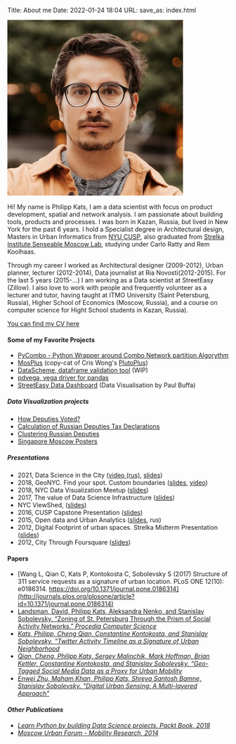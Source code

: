 Title: About me
Date: 2022-01-24 18:04
URL:
save_as: index.html


![photo](../static/photo.jpg)

Hi! My name is Philipp Kats, I am a data scientist with focus on product development, spatial and network analysis. I am passionate about building tools, products and processes. I was born in Kazan, Russia, but lived in New York for the past 6 years. I hold a Specialist degree in Architectural design, Masters in Urban Informatics from [NYU CUSP](https://cusp.nyu.edu/), also graduated from [Strelka Institute Senseable Moscow Lab](https://strelka.com/en), studying under Carlo Ratty and Rem Koolhaas. 

Through my career I worked as Architectural designer (2009-2012), Urban planner, lecturer (2012-2014), Data journalist at Ria Novosti(2012-2015). For the last 5 years (2015-...) I am working as a Data scientist at StreetEasy (Zillow). I also love to work with people and frequently volunteer as a lecturer and tutor, having taught at ITMO University (Saint Petersburg, Russia), Higher School of Economics (Moscow, Russia), and a course on computer science for Hight School students in Kazan, Russia).

[You can find my CV here](https://www.dropbox.com/s/vsipveepxasuf6r/cv_website.pdf?dl=0)

#### Some of my Favorite Projects


- [PyCombo - Python Wrapper around Combo Network partition Algorythm](https://github.com/Casyfill/pyCombo)
- [MosPlus](http://casyfill.github.io/mosplus/) (copy-cat of Cris Wong's [PlutoPlus](http://chriswhong.github.io/plutoplus/))
- [DataScheme, dataframe validation tool](https://github.com/Casyfill/dataschema) (WIP)
- [pdvega, vega driver for pandas](https://github.com/altair-viz/pdvega)
- [StreetEasy Data Dashboard](https://streeteasy.com/blog/data-dashboard/) (Data Visualisation by Paul Buffa)

##### Data Visualization projects
- [How Deputies Voted?](missing)
- [Calculation of Russian Deputies Tax Declarations](missing)
- [Clustering Russian Deputies](../projects/clustering_russian_deputies.html)
- [Singapore Moscow Posters](https://www.informationisbeautifulawards.com/showcase/563-global-trends-challenging-cities)


##### Presentations
- 2021, Data Science in the City ([video (rus)](https://www.youtube.com/watch?v=uOK_8GPEF8s&t=3319s), [slides](https://docs.google.com/presentation/d/1C4REa8XPzuK1u5fft1TpU5ZhbLYv_2P7XH1hnBMlGJU/edit?usp=drive_web&ouid=102999697463608357609))
- 2018, GeoNYC. Find your spot. Custom boundaries ([slides](https://docs.google.com/presentation/d/1SECOPRQB4gmTur-L67Q9TGDOBC7o5o-IJVgDdb1kDek/edit?usp=sharing), [video](https://www.dropbox.com/s/f5sr5se9bfqqdrl/nyc_datavis_all.mp4?dl=0))
- 2018, NYC Data Visualization Meetup ([slides](https://docs.google.com/presentation/d/1kc4VsezCkqwyPURjf3Hhp8pxO1cqGmJaXmm4QmPEH7g/edit?usp=sharing))
- 2017, The value of Data Science Infrastructure ([slides](https://docs.google.com/presentation/d/1OmNIuGDNARkMqPhO2SMqEzl5DBNXzoYWxVqgyjr1a0s/edit?usp=sharing))
- NYC ViewShed, ([slides](missing))
- 2016, CUSP Capstone Presentation ([slides](https://www.dropbox.com/s/si56ccgj32ujbcy/NYPD_Capstone_presentation_45.pdf?dl=0))
- 2015, Open data and Urban Analytics ([slides](https://www.dropbox.com/s/g7d2pg33r3gn795/2015_03_11_Library.pdf?dl=0), rus)
- 2012, Digital Footprint of urban spaces. Strelka Midterm Presentation ([slides](https://www.dropbox.com/s/tg4ty5empo0m1v8/2012_02_13_Strelka_Midterm.pdf?dl=0))
- 2012, City Through Foursquare ([slides](https://www.dropbox.com/s/ao1bcv225u7xnzl/2012_04_14_presentation%20foursquare.pptx?dl=0))





#### Papers
- [Wang L, Qian C, Kats P, Kontokosta C, Sobolevsky S (2017) Structure of 311 service requests as a signature of urban location. PLoS ONE 12(10): e0186314. https://doi.org/10.1371/journal.pone.0186314](http://journals.plos.org/plosone/article?id=10.1371/journal.pone.0186314)
- [Landsman, David, Philipp Kats, Aleksandra Nenko, and Stanislav Sobolevsky. “Zoning of St. Petersburg Through the Prism of Social Activity Networks.” <i>Procedia Computer Science](missing)
- [Kats, Philipp, Cheng Qian, Constantine Kontokosta, and Stanislav Sobolevsky. “Twitter Activity Timeline as a Signature of Urban Neighborhood](https://arxiv.org/abs/1707.06122)
- [Qian, Cheng, Philipp Kats, Sergey Malinchik, Mark Hoffman, Brian Kettler, Constantine Kontokosta, and Stanislav Sobolevsky. “Geo-Tagged Social Media Data as a Proxy for Urban Mobility]()
- [Enwei Zhu, Maham Khan, Philipp Kats, Shreya Santosh Bamne, Stanislav Sobolevsky. "Digital Urban Sensing: A Multi-layered Approach"](https://arxiv.org/abs/1809.01280)

#### Other Publications
- [Learn Python by building Data Science projects. Packt Book, 2018](https://www.amazon.com/Learn-Python-Building-Science-Applications/dp/1789535360)
- [Moscow Urban Forum - Mobility Research, 2014](https://cdn.habidatum.com/Muscovites_Motions_report_ff63ef0601/Muscovites+Motions_report.pdf_Muscovites_Motions_report_ff63ef0601.pdf)

